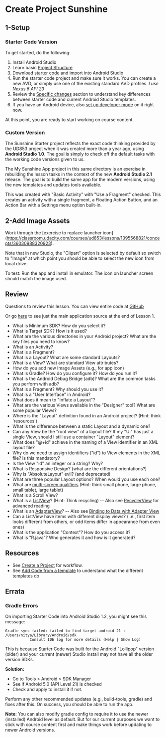 # Create Project Sunshine

## 1-Setup

### Starter Code Version
To get started, do the following:

 1. Install Android Studio
 2. Learn basic [Project Structure](https://developer.android.com/studio/projects/index.html)
 3. Download [starter code](https://classroom.udacity.com/courses/ud853/lessons/1395568821/concepts/44191193530923) and import into Android Studio
 4. Run the starter code project and make sure it works. You can create a new AVD, or simply use one of the existing standard AVD profiles. *I use Nexus 6 API 23*
 5. Review the [Specific changes](https://classroom.udacity.com/courses/ud853/lessons/1395568821/concepts/44191193530923) section to understand key differences between starter code and current Android Studio templates.
 6. If you have an Android device, also [set up developer mode](https://classroom.udacity.com/courses/ud853/lessons/1395568821/concepts/15886886020923) on it right now.

At this point, you are ready to start working on course content.


### Custom Version
The Sunshine Starter project reflects the exact code thinking provided by the UD853 project when it was created more than a year ago, using **Android Studio 1.0**. The goal is simply to check off the default tasks with the working code versions given to us.

The My Sunshine App project in this same directory is an exercise in rebuilding the lesson tasks in the context of the new **Android Studio 2.1** release. The goal is to build the same app for the modern versions, using the new templates and updates tools available.

This was created with "Basic Activity" with "Use a Fragment" checked. This creates an activity with a single fragment, a Floating Action Button, and an Action Bar with a Settings menu option built-in.


## 2-Add Image Assets

Work through the [exercise to replace launcher icon] (https://classroom.udacity.com/courses/ud853/lessons/1395568821/concepts/36030988320923).

Note that in new Studio, the "Clipart" option is selected by default so switch to "Image" at which point you should be able to select the new icon from local drive.

To test: Run the app and install in emulator. The icon on launcher screen should match the image used.


## Review

Questions to review this lesson. You can view entire code at [GitHub](https://github.com/udacity/Sunshine-Version-2)

Or go [here](https://github.com/udacity/Sunshine-Version-2/blob/1.06_attach_adapter/app/src/main/java/com/example/android/sunshine/app/MainActivity.java) to see just the main application source at the end of Lesson 1.


 * What is Minimum SDK? How do you select it?
 * What is Target SDK? How is it used?
 * What are the various directories in your Android project? What are the key files you need to know?
 * What is an Activity?
 * What is a Fragment?
 * What is a Layout? What are some standard Layouts?
 * What is a View? What are standard View attributes?
 * How do you add new Image Assets (e.g., for app icon)
 * What is Gradle? How do you configure it? How do you run it?
 * What is the Android Debug Bridge (adb)? What are the common tasks you perform with adb?
 * What is a Fragment? Why should you use it?
 * What is a "User Interface" in Android?
 * What does it mean to "Inflate a Layout"?
 * What are the various Views available in the "Designer" tool? What are some popular Views?
 * Where is the "Layout" definition found in an Android project? (Hint: think 'resources')
 * What is the difference between a static Layout and a dynamic one?
 * Can any View be the "root view" of a layout file? If my "UI" has just a single View, should I still use a container "Layout" element?
 * What does "@+id" achieve in the naming of a View identifier in an XML layout file?
 * Why do we need to assign identifiers ("id") to View elements in the XML file? Is this mandatory?
 * Is the View "id" an integer or a string? Why?
 * What is Responsive Design? (what are the different orientations?)
 * Why is "AbsoluteLayout" evil? (and deprecated)
 * What are three popular Layout options? When would you use each one?
 * What are [multi-screen qualifiers](https://developer.android.com/guide/topics/resources/providing-resources.html#QualifierRules) (Hint: think small phone, large phone, small tablet, large tablet)
 * What is a Scroll View?
 * What is a [ListView](https://developer.android.com/guide/topics/ui/layout/listview.html)? (Hint: Think recycling) -- Also see [RecyclerView](https://developer.android.com/training/material/lists-cards.html) for advanced reading
 * What is an [AdapterView](https://developer.android.com/reference/android/widget/AdapterView.html)? -- Also see [Binding to Data with Adapter View](https://developer.android.com/guide/topics/ui/binding.html)
 * Can a ListView have items with different display views? (i.e., first item looks different from others, or odd items differ in appearance from even ones)
 * What is the application "Context"? How do you access it?
 * What is "R.java"? Who generates it and how is it generated?




## Resources

 * See [Create a Project](https://developer.android.com/studio/projects/create-project.html) for workflow.
 * See [Add Code from a template](https://developer.android.com/studio/projects/templates.html) to understand what the different templates do


## Errata

### Gradle Errors

On importing Starter Code into Android Studio 1.2, you might see this message:

```
Gradle sync failed: failed to find target android-21 : /Users/nitya/Library/Android/sdk
           Consult IDE log for more details (Help | Show Log)
```
This is because Starter Code was built for the Android "Lollipop" version (older) and your current (newer) Studio install may not have all the older version SDKs.

**Solution:**
 * Go to Tools > Android > SDK Manager
 * See if Android 5.0 (API Level 21) is checked
 * Check and apply to install it if not.

 Perform any other recommended updates (e.g., build-tools, gradle) and fixes after this. On success, you should be able to run the app.

**Note:** You can also modify gradle config to require it to use the newer (installed) Android level as default. But for our current purposes we want to stick with course content first and make things work before updating to newer Android versions.


